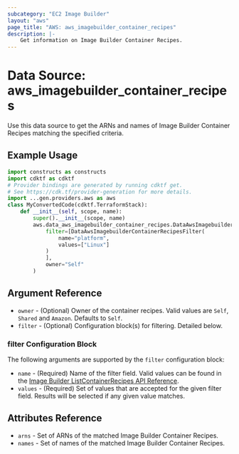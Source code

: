 ```yaml
---
subcategory: "EC2 Image Builder"
layout: "aws"
page_title: "AWS: aws_imagebuilder_container_recipes"
description: |-
    Get information on Image Builder Container Recipes.
---
```


# Data Source: aws_imagebuilder_container_recipes

Use this data source to get the ARNs and names of Image Builder Container Recipes matching the specified criteria.

## Example Usage

```python
import constructs as constructs
import cdktf as cdktf
# Provider bindings are generated by running cdktf get.
# See https://cdk.tf/provider-generation for more details.
import ...gen.providers.aws as aws
class MyConvertedCode(cdktf.TerraformStack):
    def __init__(self, scope, name):
        super().__init__(scope, name)
        aws.data_aws_imagebuilder_container_recipes.DataAwsImagebuilderContainerRecipes(self, "example",
            filter=[DataAwsImagebuilderContainerRecipesFilter(
                name="platform",
                values=["Linux"]
            )
            ],
            owner="Self"
        )
```

## Argument Reference

* `owner` - (Optional) Owner of the container recipes. Valid values are `Self`, `Shared` and `Amazon`. Defaults to `Self`.
* `filter` - (Optional) Configuration block(s) for filtering. Detailed below.

### filter Configuration Block

The following arguments are supported by the `filter` configuration block:

* `name` - (Required) Name of the filter field. Valid values can be found in the [Image Builder ListContainerRecipes API Reference](https://docs.aws.amazon.com/imagebuilder/latest/APIReference/API_ListContainerRecipes.html).
* `values` - (Required) Set of values that are accepted for the given filter field. Results will be selected if any given value matches.

## Attributes Reference

* `arns` - Set of ARNs of the matched Image Builder Container Recipes.
* `names` - Set of names of the matched Image Builder Container Recipes.

<!-- cache-key: cdktf-0.17.0-pre.15 input-59c871968876d62c012408877788d963c995e6ab7b6f982d00152e1d924e6551 -->